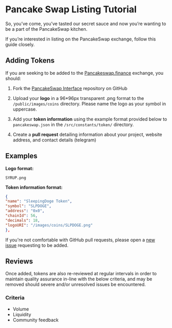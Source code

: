 
# Pancake Swap Listing Tutorial

So, you’ve come, you’ve tasted our secret sauce and now you’re wanting to be a part of the PancakeSwap kitchen.

If you’re interested in listing on the PancakeSwap exchange, follow this guide closely.

## Adding Tokens

If you are seeking to be added to the [Pancakeswap.finance](https://pancakeswap.finance/) exchange, you should:

1. Fork the [PancakeSwap Interface](https://github.com/pancakeswap/pancake-swap-interface/) repository on GitHub
2. Upload your **logo** in a 96*96px transparent .png format to the `/public/images/coins` directory. Please name the logo as your symbol in uppercase.

3. Add your **token information** using the example format provided below to `pancakeswap.json` in the `/src/constants/token/` directory.

4. Create a **pull request** detailing information about your project, website address, and contact details (telegram)

## Examples

**Logo format:**

`SYRUP.png`

**Token information format:**

```json
{
"name": "SleepingDoge Token",
"symbol": "SLPDOGE",
"address": "0x0",
"chainId": 56,
"decimals": 18,
"logoURI": "/images/coins/SLPDOGE.png"
},
```

If you're not comfortable with GitHub pull requests, please open a [new issue](https://github.com/pancakeswap/pancake-swap-interface/issues/new) requesting to be added.

## Reviews

Once added, tokens are also re-reviewed at regular intervals in order to maintain quality assurance in-line with the below criteria, and may be removed should severe and/or unresolved issues be encountered.

### Criteria

- Volume
- Liquidity
- Community feedback
